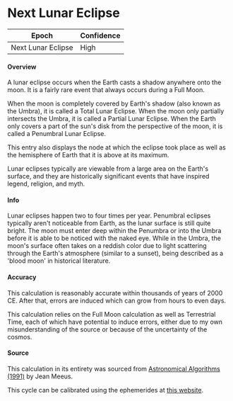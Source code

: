 # Next Lunar Eclipse

| Epoch             | Confidence |
| ----------------- | ---------- |
| Next Lunar Eclipse | High       |

#### Overview

A lunar eclipse occurs when the Earth casts a shadow anywhere onto the moon. It is a fairly rare event that always occurs during a Full Moon.

When the moon is completely covered by Earth's shadow (also known as the Umbra), it is called a Total Lunar Eclipse. When the moon only partially intersects the Umbra, it is called a Partial Lunar Eclipse. When the Earth only covers a part of the sun's disk from the perspective of the moon, it is called a Penumbral Lunar Eclipse.

This entry also displays the node at which the eclipse took place as well as the hemisphere of Earth that it is above at its maximum.

Lunar eclipses typically are viewable from a large area on the Earth's surface, and they are historically significant events that have inspired legend, religion, and myth.

#### Info

Lunar eclipses happen two to four times per year. Penumbral eclipses typically aren't noticeable from Earth, as the lunar surface is still quite bright. The moon must enter deep within the Penumbra or into the Umbra before it is able to be noticed with the naked eye. While in the Umbra, the moon's surface often takes on a reddish color due to light scattering through the Earth's atmosphere (similar to a sunset), being described as a 'blood moon' in historical literature.

#### Accuracy

This calculation is reasonably accurate within thousands of years of 2000 CE. After that, errors are induced which can grow from hours to even days.

This calculation relies on the Full Moon calculation as well as Terrestrial Time, each of which have potential to induce errors, either due to my own misunderstanding of the source or because of the uncertainty of the cosmos.

#### Source

This calculation in its entirety was sourced from [Astronomical Algorithms (1991)](https://archive.org/details/astronomicalalgorithmsjeanmeeus1991/page/n7/mode/2up) by Jean Meeus.

This cycle can be calibrated using the ephemerides at [this website](https://astropixels.com/ephemeris/phasescat/phasescat.html).
